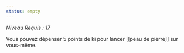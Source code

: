 ```yaml
---
status: empty
---
```

*Niveau Requis : 17*

Vous pouvez dépenser 5 points de ki pour lancer [[peau de pierre]] sur vous-même.